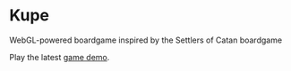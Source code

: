 Kupe
====

WebGL-powered boardgame inspired by the Settlers of Catan boardgame

Play the latest [game demo](http://jmontagu.github.io/Kupe/).
